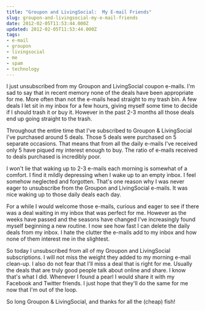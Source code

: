 ```yaml
---
title: "Groupon and LivingSocial:  My E-mail Friends"
slug: groupon-and-livingsocial-my-e-mail-friends
date: 2012-02-05T11:53:44.000Z
updated: 2012-02-05T11:53:44.000Z
tags:
- e-mail
- groupon
- livingsocial
- me
- spam
- technology
---
```


I just unsubscribed from my Groupon and LivingSocial coupon e-mails. I'm sad to say that in recent memory none of the deals have been appropriate for me. More often than not the e-mails head straight to my trash bin. A few deals I let sit in my inbox for a few hours, giving myself some time to decide if I should trash it or buy it. However in the past 2-3 months all those deals end up going straight to the trash.

Throughout the entire time that I've subscribed to Groupon &amp; LivingSocial I've purchased around 5 deals. Those 5 deals were purchased on 5 separate occasions. That means that from all the daily e-mails I've received only 5 have piqued my interest enough to buy. The ratio of e-mails received to deals purchased is incredibly poor.
<!--more-->
I won't lie that waking up to 2-3 e-mails each morning is somewhat of a comfort. I find it mildly depressing when I wake up to an empty inbox. I feel somehow neglected and forgotten. That's one reason why I was never eager to unsubscribe from the Groupon and LivingSocial e-mails. It was nice waking up to those daily deals each day.

For a while I would welcome those e-mails, curious and eager to see if there was a deal waiting in my inbox that was perfect for me. However as the weeks have passed and the seasons have changed I've increasingly found myself beginning a new routine. I now see how fast I can delete the daily deals from my inbox. I hate the clutter the e-mails add to my inbox and how none of them interest me in the slightest.

So today I unsubscribed from all of my Groupon and LivingSocial subscriptions. I will not miss the weight they added to my morning e-mail clean-up. I also do not fear that I'll miss a deal that is right for me. Usually the deals that are truly good people talk about online and share. I know that's what I did. Whenever I found a pearl I would share it with my Facebook and Twitter friends. I just hope that they'll do the same for me now that I'm out of the loop.

So long Groupon &amp; LivingSocial, and thanks for all the (cheap) fish!
